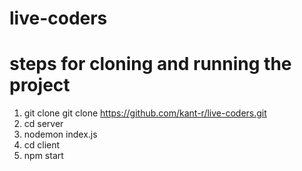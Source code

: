 # live-coders
# steps for cloning and running the project
1. git clone git clone https://github.com/kant-r/live-coders.git
2. cd server
3. nodemon index.js
4. cd client 
5. npm start



